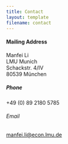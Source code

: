 ```yaml
---
title: Contact
layout: template
filename: contact
--- 
```


#### Mailing Address
Manfei Li\
LMU Munich\
Schackstr. 4/IV\
80539 München

##### Phone
+49 (0) 89 2180 5785

###### Email
manfei.li@econ.lmu.de

